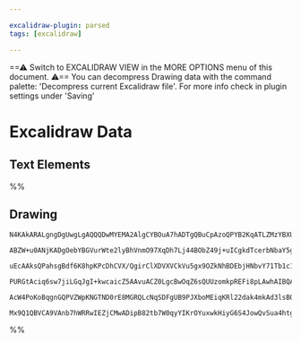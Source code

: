 ```yaml
---

excalidraw-plugin: parsed
tags: [excalidraw]

---
```

==⚠  Switch to EXCALIDRAW VIEW in the MORE OPTIONS menu of this document. ⚠== You can decompress Drawing data with the command palette: 'Decompress current Excalidraw file'. For more info check in plugin settings under 'Saving'


# Excalidraw Data
## Text Elements
%%
## Drawing
```compressed-json
N4KAkARALgngDgUwgLgAQQQDwMYEMA2AlgCYBOuA7hADTgQBuCpAzoQPYB2KqATLZMzYBXUtiRoIACyhQ4zZAHoFAc0JRJQgEYA6bGwC2CgF7N6hbEcK4OCtptbErHALRY8RMpWdx8Q1TdIEfARcZgRmBShcZQUebTieGjoghH0EDihmbgBtcDBQMEKIEm4IAFYKADUABgAlAHYAEQBlAGYAUQBFQiM/AEFMABV9AA0+pMLIWERSwn1opH4izG5n

ABZW+u0ANjKADgOebYBGVurWte2lyBhVnmO97XqDh7Lj44BObZ49j+uICgkdTcerbNbaY5gj5rPZrMqtbbVPZ8PKQSQIQjKaTcDZlf7WZTBbjVf7MKCkNgAawQAGE2Pg2KRSuTrMw4LhAhkJkVNLhsJTlBShBxiHSGUyJCyOGyOekoNzIAAzQj4fDNWBEiSCDwKiBkinUgDqQMk3BRkz15KpCHVME16G1JX+QqxHHCWTQx3+bHZ2DUt091RJqIgg

uEcAAksQPahsgBdf6K8hpKPcDhCVX/QgirClXDVXVCkVu5gx9OZkNhBDEbjHNbvY71Tb1c1FRgsdhcNBg/7t1icABynDEtb25w+1Q+9RbWeYjRSUGr3HJQgQ/00whF7WCaQyZYz+H+QjgxFwi5rnvqkOhe0RcI+XpDRA4lLTB/+DP5S7QioIYVJURQEIMYQIgIrZsourKsEqYSGsHyKvUZQ8MQZTEM82z1JoCDYPUay4NCip7K0iq7K0xyaMQ2ya

PURGtAciq6sw7jiLGqJgI+kwcaicZ5AAvuACZ0LgcBwOqZ6sQUUzomkpREFi8pLAwhAIBQABCfICkWor0oypQAMSKkZxnchA2AiJyUARou+jqgatK6RK6D6ccCCua5pnmaQlnWakGn8mGwo6eKzLkNK7KWZ5Flyr5+gAGIqmqGqsXq9JOnkZnRRksV2daxrEMCaCtpl3kxTZuXUra9qpTqSleT5Nm1MIrrurWdVZVZNkAPK+v6tZBu1pXZTZcWcF

AcW4PoKoBqgnGQPVZWpKNGTND0rE8MGRQLcNqSDFgUB9PJXboMEiqKRl22dak4mkAd3lsBQ6K4BeqDloeF0dbF7Qin092PSEL0QByFJUEpzEUqqIzcHs8LaAiZwfHsdZwuRxXg/S+AAJo4q0ZQQu8uO3msPBlM8c0QEYbAGNwUmQPQBCrrW/GDQ1qRNUFJYgdppmCiQq1GKxb1KbzwV6WgtMQGp9KA/pNIfHLctxXFuq1AgygZhyBntI02va0rED

Mx9Q1QBVCA9VAnb7hWRRwIEZjCMwADipB82tb7W0qyYIKrOYuxwkHiyG6S4JowQvSua4htgRBwMupCrv8HCTaxEfekIUDPin8cIIbRR2AAVjhmTNEncAALJsMQCDfSHYfcL++BhOAfH8BA0HhDTAl8UAA===
```
%%